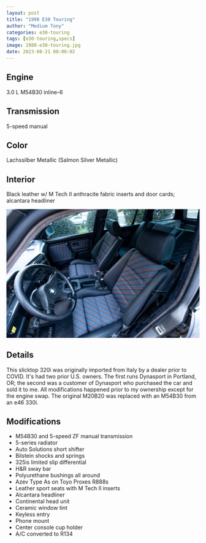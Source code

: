 ```yaml
---
layout: post
title: "1998 E30 Touring"
author: "Medium Tony"
categories: e30-touring
tags: [e30-touring,specs]
image: 1988-e30-touring.jpg
date: 2023-08-21 08:00:02
---
```

## Engine
3.0 L M54B30 inline-6

## Transmission
5-speed manual

## Color
Lachssilber Metallic (Salmon Silver Metallic)

## Interior
Black leather w/ M Tech II anthracite fabric inserts and door cards; alcantara headliner

![Picture of E30 Touring interior with custom upholstery.](assets/img/1988-e30-touring-interior.jpg)

## Details
This slicktop 320i was originally imported from Italy by a dealer prior to COVID. It's had two prior U.S. owners. The first runs Dynasport in Portland, OR; the second was a customer of Dynasport who purchased the car and sold it to me. All modifications happened prior to my ownership except for the engine swap. The original M20B20 was replaced with an M54B30 from an e46 330i.

## Modifications
* M54B30 and 5-speed ZF manual transmission
* 5-series radiator
* Auto Solutions short shifter
* Bilstein shocks and springs
* 325is limited slip differential
* H&R sway bar
* Polyurethane bushings all around
* Azev Type As on Toyo Proxes R888s
* Leather sport seats with M Tech II inserts
* Alcantara headliner
* Continental head unit
* Ceramic window tint
* Keyless entry
* Phone mount
* Center console cup holder
* A/C converted to R134
